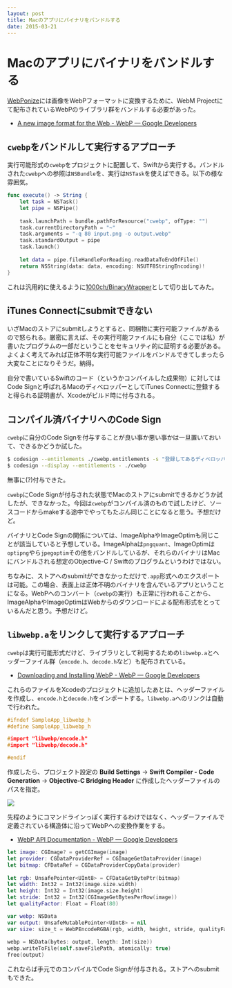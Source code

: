 ```yaml
---
layout: post
title: Macのアプリにバイナリをバンドルする
date: 2015-03-21
---
```


# Macのアプリにバイナリをバンドルする

[WebPonize](/posts/2015/weponize.html)には画像をWebPフォーマットに変換するために、WebM Projectにて配布されているWebPのライブラリ群をバンドルする必要があった。

- [A new image format for the Web - WebP — Google Developers](https://developers.google.com/speed/webp/?csw=1)

## `cwebp`をバンドルして実行するアプローチ

実行可能形式の`cwebp`をプロジェクトに配置して、Swiftから実行する。バンドルされた`cwebp`への参照は`NSBundle`を、実行は`NSTask`を使えばできる。以下の様な雰囲気。

```swift
func execute() -> String {
    let task = NSTask()
    let pipe = NSPipe()
      
    task.launchPath = bundle.pathForResource("cwebp", ofType: "")
    task.currentDirectoryPath = "~"
    task.arguments = "-q 80 input.png -o output.webp"
    task.standardOutput = pipe
    task.launch()
        
    let data = pipe.fileHandleForReading.readDataToEndOfFile()
    return NSString(data: data, encoding: NSUTF8StringEncoding)!
}
```

これは汎用的に使えるように[1000ch/BinaryWrapper](http://github.com/1000ch/BinaryWrapper)として切り出してみた。

## iTunes Connectにsubmitできない

いざMacのストアにsubmitしようとすると、同梱物に実行可能ファイルがあるので怒られる。厳密に言えば、その実行可能ファイルにも自分（ここでは私）が書いたプログラムの一部だということをセキュリティ的に証明する必要がある。よくよく考えてみれば正体不明な実行可能ファイルをバンドルできてしまったら大変なことになりそうだ。納得。

自分で書いているSwiftのコード（というかコンパイルした成果物）に対してはCode Signと呼ばれるMacのディベロッパーとしてiTunes Connectに登録すると得られる証明書が、Xcodeがビルド時に付与される。

## コンパイル済バイナリへのCode Sign

`cwebp`に自分のCode Signを付与することが良い事か悪い事かは一旦置いておいて、できるかどうか試した。

```bash
$ codesign --entitlements ./cwebp.entitlements -s "登録してあるディベロッパー名" ./cwebp
$ codesign --display --entitlements - ./cwebp
```

無事に(?)付与できた。

`cwebp`にCode Signが付与された状態でMacのストアにsubmitできるかどうか試したが、できなかった。今回は`cwebp`がコンパイル済のもので試したけど、ソースコードからmakeする途中でやってもたぶん同じことになると思う。予想だけど。

バイナリとCode Signの関係については、ImageAlphaやImageOptimも同じことが該当していると予想している。ImageAlphaは`pngquant`、ImageOptimは`optipng`やら`jpegoptim`その他をバンドルしているが、それらのバイナリはMacにバンドルされる想定のObjective-C / Swiftのプログラムというわけではない。

ちなみに、ストアへのsubmitができなかっただけで`.app`形式へのエクスポートは可能。この場合、表面上は正体不明のバイナリを含んでいるアプリということになる。WebPへのコンバート（`cwebp`の実行）も正常に行われることから、ImageAlphaやImageOptimはWebからのダウンロードによる配布形式をとっているんだと思う。予想だけど。

## `libwebp.a`をリンクして実行するアプローチ

`cwebp`は実行可能形式だけど、ライブラリとして利用するための`libwebp.a`とヘッダーファイル群（`encode.h`、`decode.h`など）も配布されている。

- [Downloading and Installing WebP - WebP — Google Developers](https://developers.google.com/speed/webp/download)

これらのファイルをXcodeのプロジェクトに追加したあとは、ヘッダーファイルを作成し、`encode.h`と`decode.h`をインポートする。`libwebp.a`へのリンクは自動で行われた。

```h
#ifndef SampleApp_libwebp_h
#define SampleApp_libwebp_h

#import "libwebp/encode.h"
#import "libwebp/decode.h"

#endif
```

作成したら、プロジェクト設定の **Build Settings** → **Swift Compiler - Code Generation** → **Objective-C Bridging Header** に作成したヘッダーファイルのパスを指定。

![](/img/posts/bundle-binary-in-mac-app/xcode.png)

先程のようにコマンドラインっぽく実行するわけではなく、ヘッダーファイルで定義されている構造体に沿ってWebPへの変換作業をする。

- [WebP API Documentation - WebP — Google Developers](https://developers.google.com/speed/webp/docs/api)

```swift
let image: CGImage? = getCGImage(image)
let provider: CGDataProviderRef = CGImageGetDataProvider(image)
let bitmap: CFDataRef = CGDataProviderCopyData(provider)
    
let rgb: UnsafePointer<UInt8> = CFDataGetBytePtr(bitmap)
let width: Int32 = Int32(image.size.width)
let height: Int32 = Int32(image.size.height)
let stride: Int32 = Int32(CGImageGetBytesPerRow(image))
let qualityFactor: Float = Float(80)

var webp: NSData
var output: UnsafeMutablePointer<UInt8> = nil
var size: size_t = WebPEncodeRGBA(rgb, width, height, stride, qualityFactor, &output)
        
webp = NSData(bytes: output, length: Int(size))
webp.writeToFile(self.saveFilePath, atomically: true)
free(output)
```

これならば手元でのコンパイルでCode Signが付与される。ストアへのsubmitもできた。